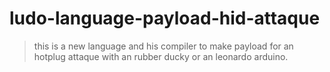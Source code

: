 # ludo-language-payload-hid-attaque
>  this is a new language and his compiler to make payload for an hotplug attaque with an rubber ducky or an leonardo arduino.
